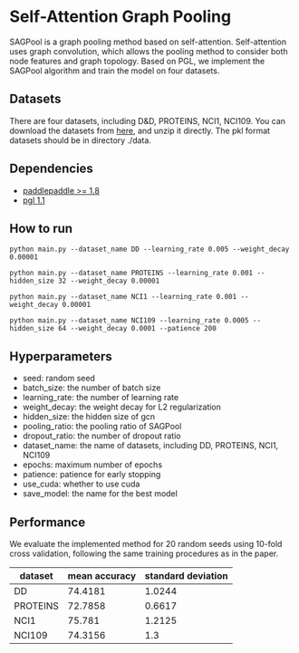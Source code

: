 # Self-Attention Graph Pooling

SAGPool is a graph pooling method based on self-attention. Self-attention uses graph convolution, which allows the pooling method to consider both node features and graph topology.  Based on PGL, we implement the SAGPool algorithm and train the model on four datasets.

## Datasets

There are four datasets, including D&D, PROTEINS, NCI1, NCI109. You can download the datasets from [here](https://bj.bcebos.com/paddle-pgl/SAGPool/data.zip), and unzip it directly. The pkl format datasets should be in directory ./data.

## Dependencies

- [paddlepaddle >= 1.8](https://github.com/PaddlePaddle/paddle)
- [pgl 1.1](https://github.com/PaddlePaddle/PGL)

## How to run

```
python main.py --dataset_name DD --learning_rate 0.005 --weight_decay 0.00001

python main.py --dataset_name PROTEINS --learning_rate 0.001 --hidden_size 32 --weight_decay 0.00001

python main.py --dataset_name NCI1 --learning_rate 0.001 --weight_decay 0.00001

python main.py --dataset_name NCI109 --learning_rate 0.0005 --hidden_size 64 --weight_decay 0.0001 --patience 200 
```

## Hyperparameters

- seed: random seed
- batch\_size: the number of batch size
- learning\_rate: the number of learning rate
- weight\_decay: the weight decay for L2 regularization
- hidden\_size: the hidden size of gcn
- pooling\_ratio: the pooling ratio of SAGPool
- dropout\_ratio: the number of dropout ratio
- dataset\_name: the name of datasets, including DD, PROTEINS, NCI1, NCI109
- epochs: maximum number of epochs
- patience: patience for early stopping
- use\_cuda: whether to use cuda
- save\_model: the name for the best model

## Performance

We evaluate the implemented method for 20 random seeds using 10-fold cross validation, following the same training procedures as in the paper.

| dataset      | mean accuracy | standard deviation |
| ------------ | ------------- | ------------------ |
| DD           | 74.4181       | 1.0244             |
| PROTEINS     | 72.7858       | 0.6617             |
| NCI1         | 75.781        | 1.2125             |
| NCI109       | 74.3156       | 1.3                |
